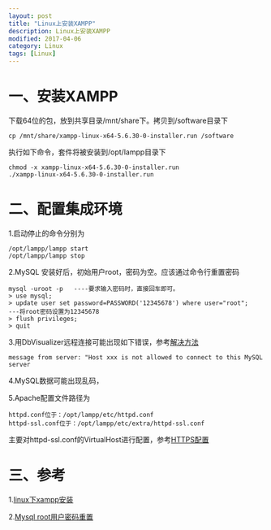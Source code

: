 ```yaml
---
layout: post
title: "Linux上安装XAMPP"
description: Linux上安装XAMPP
modified: 2017-04-06
category: Linux
tags: [Linux]
---
```


# 一、安装XAMPP

下载64位的包，放到共享目录/mnt/share下。拷贝到/software目录下

    cp /mnt/share/xampp-linux-x64-5.6.30-0-installer.run /software

执行如下命令，套件将被安装到/opt/lampp目录下

    chmod -x xampp-linux-x64-5.6.30-0-installer.run
    ./xampp-linux-x64-5.6.30-0-installer.run
    
# 二、配置集成环境

1.启动停止的命令分别为

    /opt/lampp/lampp start
    /opt/lampp/lampp stop

2.MySQL 安装好后，初始用户root，密码为空。应该通过命令行重置密码

    mysql -uroot -p   ----要求输入密码时，直接回车即可。
    > use mysql;
    > update user set password=PASSWORD('12345678') where user="root";    ---将root密码设置为12345678
    > flush privileges;
    > quit
    
3.用DbVisualizer远程连接可能出现如下错误，参考[解决方法](http://blog.csdn.net/langzi7758521/article/details/51729735)

    message from server: "Host xxx is not allowed to connect to this MySQL server
    
4.MySQL数据可能出现乱码，

5.Apache配置文件路径为

    httpd.conf位于：/opt/lampp/etc/httpd.conf
    httpd-ssl.conf位于：/opt/lampp/etc/extra/httpd-ssl.conf
    
主要对httpd-ssl.conf的VirtualHost进行配置，参考[HTTPS配置](http://zhanghao90.cn/Blog/web/https-configuration)

# 三、参考

1.[linux下xampp安装](http://jingyan.baidu.com/article/afd8f4de7976b034e286e90c.html)

2.[Mysql root用户密码重置](http://jingyan.baidu.com/article/63f236280a11680208ab3d91.html)
